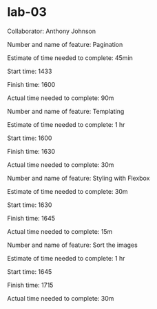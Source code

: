 # lab-03

Collaborator: Anthony Johnson

Number and name of feature: Pagination

Estimate of time needed to complete: 45min

Start time: 1433

Finish time: 1600

Actual time needed to complete: 90m


Number and name of feature: Templating

Estimate of time needed to complete: 1 hr

Start time: 1600

Finish time: 1630

Actual time needed to complete: 30m


Number and name of feature: Styling with Flexbox

Estimate of time needed to complete: 30m

Start time: 1630

Finish time: 1645

Actual time needed to complete: 15m


Number and name of feature: Sort the images

Estimate of time needed to complete: 1 hr

Start time: 1645

Finish time: 1715

Actual time needed to complete: 30m     
